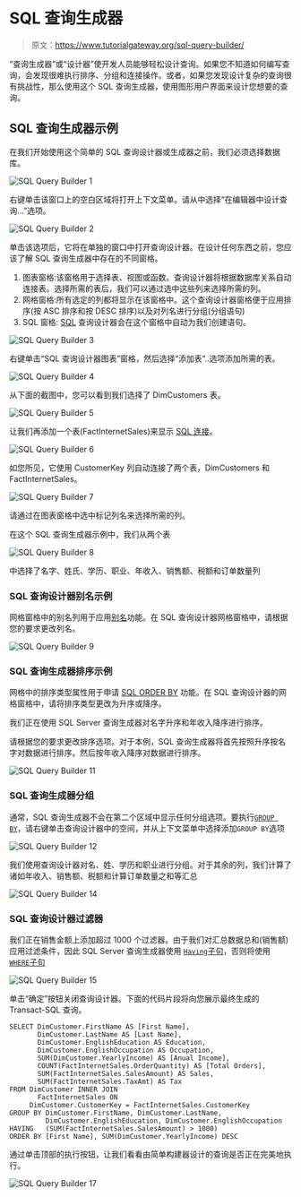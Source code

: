 # SQL 查询生成器

> 原文：<https://www.tutorialgateway.org/sql-query-builder/>

“查询生成器”或“设计器”使开发人员能够轻松设计查询。如果您不知道如何编写查询，会发现很难执行排序、分组和连接操作。或者，如果您发现设计复杂的查询很有挑战性，那么使用这个 SQL 查询生成器，使用图形用户界面来设计您想要的查询。

## SQL 查询生成器示例

在我们开始使用这个简单的 SQL 查询设计器或生成器之前，我们必须选择数据库。

![SQL Query Builder 1](img/69370d4e478d9b9151acf6cc2e6eb6a0.png)

右键单击该窗口上的空白区域将打开上下文菜单。请从中选择“在编辑器中设计查询...”选项。

![SQL Query Builder 2](img/6c1f867e13786d435aa22e8fea410d97.png)

单击该选项后，它将在单独的窗口中打开查询设计器。在设计任何东西之前，您应该了解 SQL 查询生成器中存在的不同窗格。

1.  图表窗格:该窗格用于选择表、视图或函数。查询设计器将根据数据库关系自动连接表。选择所需的表后，我们可以通过选中这些列来选择所需的列。
2.  网格窗格:所有选定的列都将显示在该窗格中。这个查询设计器窗格便于应用排序(按 ASC 排序和按 DESC 排序)以及对列名进行分组(分组语句)
3.  SQL 窗格: [SQL](https://www.tutorialgateway.org/sql/) 查询设计器会在这个窗格中自动为我们创建语句。

![SQL Query Builder 3](img/fb98dd5444566b3adaf543bd0f51c12f.png)

右键单击“SQL 查询设计器图表”窗格，然后选择“添加表”..选项添加所需的表。

![SQL Query Builder 4](img/f0ae1f5b7514c46cb8aeea58c0c72e7d.png)

从下面的截图中，您可以看到我们选择了 DimCustomers 表。

![SQL Query Builder 5](img/7fb22ed745ad1b1e83eef32b3fd2d435.png)

让我们再添加一个表(FactInternetSales)来显示 [SQL 连接](https://www.tutorialgateway.org/sql-inner-join/)。

![SQL Query Builder 6](img/bb7178520ef80cdea0195517cf34086c.png)

如您所见，它使用 CustomerKey 列自动连接了两个表，DimCustomers 和 FactInternetSales。

![SQL Query Builder 7](img/79ab5f797b7c655f0c69d041fd21ea6a.png)

请通过在图表窗格中选中标记列名来选择所需的列。

在这个 SQL 查询生成器示例中，我们从两个表

![SQL Query Builder 8](img/37865f0c5e2007d2babb86c232461418.png)

中选择了名字、姓氏、学历、职业、年收入、销售额、税额和订单数量列

### SQL 查询设计器别名示例

网格窗格中的别名列用于应用[别名](https://www.tutorialgateway.org/sql-alias/)功能。在 SQL 查询设计器网格窗格中，请根据您的要求更改列名。

![SQL Query Builder 9](img/3f7b144d9a32681303d82d7ced2103e4.png)

### SQL 查询生成器排序示例

网格中的排序类型属性用于申请 [SQL ORDER BY](https://www.tutorialgateway.org/sql-order-by-clause/) 功能。在 SQL 查询设计器的网格窗格中，请将排序类型更改为升序或降序。

我们正在使用 SQL Server 查询生成器对名字升序和年收入降序进行排序。

请根据您的要求更改排序选项。对于本例，SQL 查询生成器将首先按照升序按名字对数据进行排序。然后按年收入降序对数据进行排序。

![SQL Query Builder 11](img/add1a2b71b5fbdf60aa5dcb7c013feda.png)

### SQL 查询生成器分组

通常，SQL 查询生成器不会在第二个区域中显示任何分组选项。要执行[`GROUP BY`](https://www.tutorialgateway.org/sql-group-by-clause/)，请右键单击查询设计器中的空间，并从上下文菜单中选择添加`GROUP BY`选项

![SQL Query Builder 12](img/b13663fa6cea71222186ad01e2da7e6f.png)

我们使用查询设计器对名、姓、学历和职业进行分组。对于其余的列，我们计算了诸如年收入、销售额、税额和计算订单数量之和等汇总

![SQL Query Builder 14](img/8502b0441c8d57155503e511ea1d4bb1.png)

### SQL 查询设计器过滤器

我们正在销售金额上添加超过 1000 个过滤器。由于我们对汇总数据总和(销售额)应用过滤条件，因此 SQL Server 查询生成器使用 [`Having`子句](https://www.tutorialgateway.org/sql-having-clause/)，否则将使用 [`WHERE`子句](https://www.tutorialgateway.org/sql-where-clause/)

![SQL Query Builder 15](img/78cf7f6648733858d9537bb2b79b6572.png)

单击“确定”按钮关闭查询设计器。下面的代码片段将向您展示最终生成的 Transact-SQL 查询。

```
SELECT DimCustomer.FirstName AS [First Name], 
       DimCustomer.LastName AS [Last Name], 
       DimCustomer.EnglishEducation AS Education, 
       DimCustomer.EnglishOccupation AS Occupation, 
       SUM(DimCustomer.YearlyIncome) AS [Anual Income], 
       COUNT(FactInternetSales.OrderQuantity) AS [Total Orders], 
       SUM(FactInternetSales.SalesAmount) AS Sales, 
       SUM(FactInternetSales.TaxAmt) AS Tax
FROM DimCustomer INNER JOIN
       FactInternetSales ON 
     DimCustomer.CustomerKey = FactInternetSales.CustomerKey
GROUP BY DimCustomer.FirstName, DimCustomer.LastName, 
         DimCustomer.EnglishEducation, DimCustomer.EnglishOccupation
HAVING   (SUM(FactInternetSales.SalesAmount) > 1000)
ORDER BY [First Name], SUM(DimCustomer.YearlyIncome) DESC 
```

通过单击顶部的执行按钮，让我们看看由简单构建器设计的查询是否正在完美地执行。

![SQL Query Builder 17](img/2e4df8a7576c6a032bbf564c634db769.png)